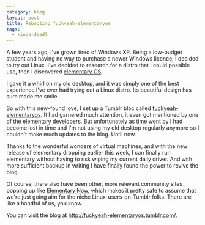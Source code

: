 ```yaml
---
category: blog
layout: post
title: Rebooting fuckyeah-elementaryos
tags:
  - kinda-dead?
---
```


A few years ago, I've grown tired of Windows XP. Being a low-budget student and having no way to purchase a newer Windows licence, I decided to try out Linux. I've decided to research for a distro that I could possible use, then I discovered [elementary OS](https://elementary.io/).

I gave it a whirl on my old desktop, and it was simply one of the best experience I've ever had trying out a Linux distro. Its beautiful design has sure made me smile.

So with this new-found love, I set up a Tumblr bloc called [fuckyeah-elementaryos](http://fuckyeah-elementaryos.tumblr.com/). It had garnered much attention, it even got mentioned by one of the elementary developers. But unfortunately as time went by I had become lost in time and I'm not using my old desktop regularly anymore so I couldn't make much updates to the blog. Until now.

Thanks to the wonderful wonders of virtual machines, and with the new release of elementary dropping earlier this week, I can finally run elementary without having to risk wiping my current daily driver. And with more sufficient backup in writing I have finally found the power to revive the blog.

Of course, there also have been other, more relevant community sites popping up like [Elementary Now](http://www.elementarynow.com/), which makes it pretty safe to assume that we're just going aim for the niche Linux-users-on-Tumblr folks. There are like a handful of us, you know.

You can visit the blog at http://fuckyeah-elementaryos.tumblr.com/.
